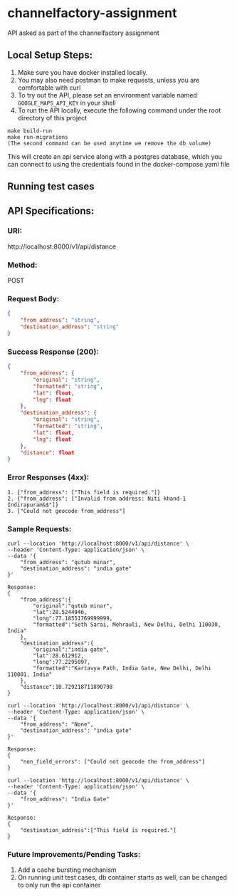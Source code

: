 # channelfactory-assignment
API asked as part of the channelfactory assignment

## Local Setup Steps:
1. Make sure you have docker installed locally.
2. You may also need postman to make requests, unless you are comfortable with curl
3. To try out the API, please set an environment variable named `GOOGLE_MAPS_API_KEY` in your shell
4. To run the API locally, execute the following command under the root directory of this project
```
make build-run
make run-migrations
(The second command can be used anytime we remove the db volume)
```
This will create an api service along with a postgres database, which you can connect to using the credentials found in the docker-compose.yaml file

## Running test cases

## API Specifications:

### URI: 
http://localhost:8000/v1/api/distance

### Method:
POST

### Request Body:
```JSON
{
    "from_address": "string",
    "destination_address": "string"
}
```

### Success Response (200):
```JSON
{
    "from_address": {
        "original": "string",
        "formatted": "string",
        "lat": float,
        "lng": float
    },
    "destination_address": {
        "original": "string",
        "formatted": "string",
        "lat": float,
        "lng": float
    },
    "distance": float
}
```

### Error Responses (4xx):
```
1. {"from_address": ["This field is required."]}
2. {"from_address": ["Invalid from address: Niti khand-1 Indirapuram&$"]}
3. ["Could not geocode from_address"]
```

### Sample Requests:
```
curl --location 'http://localhost:8000/v1/api/distance' \
--header 'Content-Type: application/json' \
--data '{
    "from_address": "qutub minar",
    "destination_address": "india gate"
}'

Response:
{
    "from_address":{
        "original":"qutub minar",
        "lat":28.5244946,
        "long":77.18551769999999,
        "formatted":"Seth Sarai, Mehrauli, New Delhi, Delhi 110030, India"
    },
    "destination_address":{
        "original":"india gate",
        "lat":28.612912,
        "long":77.2295097,
        "formatted":"Kartavya Path, India Gate, New Delhi, Delhi 110001, India"
    },
    "distance":10.729218711890798
}
```

```
curl --location 'http://localhost:8000/v1/api/distance' \
--header 'Content-Type: application/json' \
--data '{
    "from_address": "None",
    "destination_address": "india gate"
}'

Response:
{
    "non_field_errors": ["Could not geocode the from_address"]
}
```

```
curl --location 'http://localhost:8000/v1/api/distance' \
--header 'Content-Type: application/json' \
--data '{
    "from_address": "India Gate"
}'

Response:
{
    "destination_address":["This field is required."]
}
```
### Future Improvements/Pending Tasks:
1. Add a cache bursting mechanism
2. On running unit test cases, db container starts as well, can be changed to only run the api container
